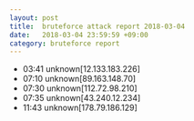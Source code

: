 ```yaml
---
layout: post
title:  bruteforce attack report 2018-03-04
date:   2018-03-04 23:59:59 +09:00
category: bruteforce report
---
```


* 03:41 unknown[12.133.183.226]
* 07:10 unknown[89.163.148.70]
* 07:30 unknown[112.72.98.210]
* 07:35 unknown[43.240.12.234]
* 11:43 unknown[178.79.186.129]

